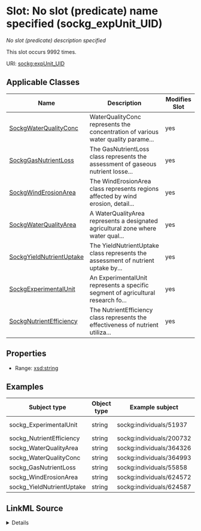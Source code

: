 

# Slot: No slot (predicate) name specified (sockg_expUnit_UID)


_No slot (predicate) description specified_






This slot occurs 9992 times.


URI: [sockg:expUnit_UID](https://idir.uta.edu/sockg-ontology/docs/expUnit_UID)



<!-- no inheritance hierarchy -->





## Applicable Classes

| Name | Description | Modifies Slot |
| --- | --- | --- |
| [SockgWaterQualityConc](../classes/SockgWaterQualityConc.md) | WaterQualityConc represents the concentration of various water quality parame... |  yes  |
| [SockgGasNutrientLoss](../classes/SockgGasNutrientLoss.md) | The GasNutrientLoss class represents the assessment of gaseous nutrient losse... |  yes  |
| [SockgWindErosionArea](../classes/SockgWindErosionArea.md) | The WindErosionArea class represents regions affected by wind erosion, detail... |  yes  |
| [SockgWaterQualityArea](../classes/SockgWaterQualityArea.md) | A WaterQualityArea represents a designated agricultural zone where water qual... |  yes  |
| [SockgYieldNutrientUptake](../classes/SockgYieldNutrientUptake.md) | The YieldNutrientUptake class represents the assessment of nutrient uptake by... |  yes  |
| [SockgExperimentalUnit](../classes/SockgExperimentalUnit.md) | An ExperimentalUnit represents a specific segment of agricultural research fo... |  yes  |
| [SockgNutrientEfficiency](../classes/SockgNutrientEfficiency.md) | The NutrientEfficiency class represents the effectiveness of nutrient utiliza... |  yes  |







## Properties

* Range: [xsd:string](http://www.w3.org/2001/XMLSchema#string)






## Examples

| Subject type | Object type | Example subject | Example object | Occurrences |
| --- | --- | --- | --- | --- |
| sockg_ExperimentalUnit | string | sockg:individuals/51937 | AgCros_MTSIFERE_GrazW-P_B-F3w2 | 3863 |
| sockg_NutrientEfficiency | string | sockg:individuals/200732 | AgCros_MNMOCAL_614 | 2791 |
| sockg_WaterQualityArea | string | sockg:individuals/364326 | AgCros_WIPDBARN_2 | 667 |
| sockg_WaterQualityConc | string | sockg:individuals/364993 | AgCros_IAAMKELL_120 | 1479 |
| sockg_GasNutrientLoss | string | sockg:individuals/55858 | AgCros_IAAMKELL_116 | 748 |
| sockg_WindErosionArea | string | sockg:individuals/624572 | AgCros_TXBSWEWC_COMP2 | 15 |
| sockg_YieldNutrientUptake | string | sockg:individuals/624587 | AgCros_MNSP4R_U-S100B | 429 |




## LinkML Source

<details>

```yaml
name: sockg_expUnit_UID
annotations:
  count:
    tag: count
    value: 9992
description: No slot (predicate) description specified
title: No slot (predicate) name specified
examples:
- object:
    example_object: AgCros_MTSIFERE_GrazW-P_B-F3w2
    example_object_type: string
    example_predicate: sockg:expUnit_UID
    example_subject: sockg:individuals/51937
    example_subject_type: sockg_ExperimentalUnit
- object:
    example_object: AgCros_MNMOCAL_614
    example_object_type: string
    example_predicate: sockg:expUnit_UID
    example_subject: sockg:individuals/200732
    example_subject_type: sockg_NutrientEfficiency
- object:
    example_object: AgCros_WIPDBARN_2
    example_object_type: string
    example_predicate: sockg:expUnit_UID
    example_subject: sockg:individuals/364326
    example_subject_type: sockg_WaterQualityArea
- object:
    example_object: AgCros_IAAMKELL_120
    example_object_type: string
    example_predicate: sockg:expUnit_UID
    example_subject: sockg:individuals/364993
    example_subject_type: sockg_WaterQualityConc
- object:
    example_object: AgCros_IAAMKELL_116
    example_object_type: string
    example_predicate: sockg:expUnit_UID
    example_subject: sockg:individuals/55858
    example_subject_type: sockg_GasNutrientLoss
- object:
    example_object: AgCros_TXBSWEWC_COMP2
    example_object_type: string
    example_predicate: sockg:expUnit_UID
    example_subject: sockg:individuals/624572
    example_subject_type: sockg_WindErosionArea
- object:
    example_object: AgCros_MNSP4R_U-S100B
    example_object_type: string
    example_predicate: sockg:expUnit_UID
    example_subject: sockg:individuals/624587
    example_subject_type: sockg_YieldNutrientUptake
from_schema: soc-kg
rank: 1000
slot_uri: sockg:expUnit_UID
alias: sockg_expUnit_UID
domain_of:
- sockg_ExperimentalUnit
- sockg_GasNutrientLoss
- sockg_NutrientEfficiency
- sockg_WaterQualityArea
- sockg_WaterQualityConc
- sockg_WindErosionArea
- sockg_YieldNutrientUptake
union_of:
- '{''domain'': ''sockg_WindErosionArea''}'
- '{''domain'': ''sockg_NutrientEfficiency''}'
- '{''domain'': ''sockg_WaterQualityConc''}'
- '{''domain'': ''sockg_ExperimentalUnit''}'
- '{''domain'': ''sockg_GasNutrientLoss''}'
- '{''domain'': ''sockg_YieldNutrientUptake''}'
range: string

```
</details>
